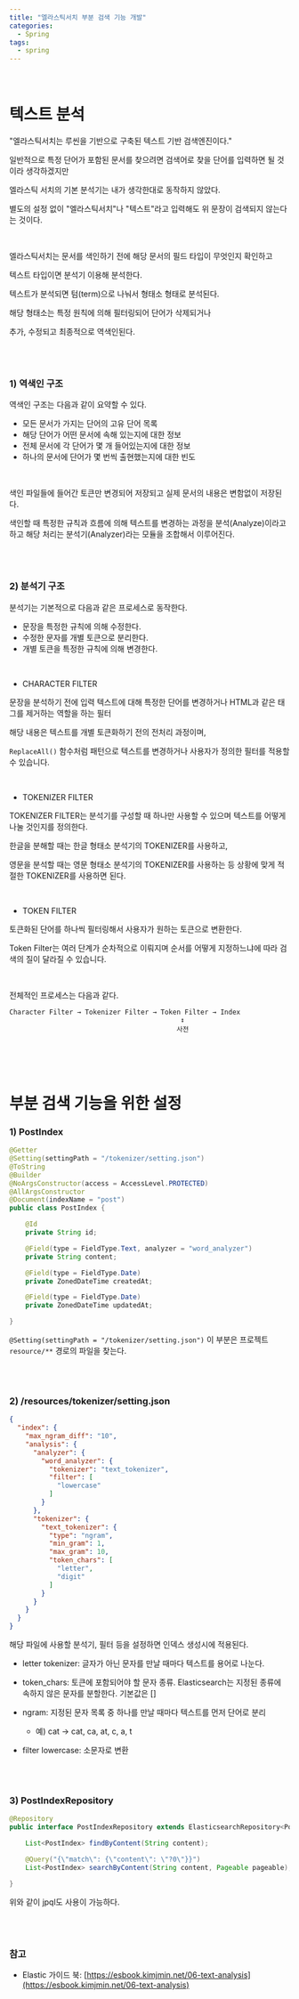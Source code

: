 ```yaml
---
title: "엘라스틱서치 부분 검색 기능 개발"
categories:
  - Spring 
tags:
  - spring 
---
```


<br />

# 텍스트 분석

"엘라스틱서치는 루씬을 기반으로 구축된 텍스트 기반 검색엔진이다."

일반적으로 특정 단어가 포함된 문서를 찾으려면 검색어로 찾을 단어를 입력하면 될 것이라 생각하겠지만

엘라스틱 서치의 기본 분석기는 내가 생각한대로 동작하지 않았다.

별도의 설정 없이 "엘라스틱서치"나 "텍스트"라고 입력해도 위 문장이 검색되지 않는다는 것이다.

<br />

엘라스틱서치는 문서를 색인하기 전에 해당 문서의 필드 타입이 무엇인지 확인하고

텍스트 타입이면 분석기 이용해 분석한다.

텍스트가 분석되면 텀(term)으로 나눠서 형태소 형태로 분석된다.

해당 형태소는 특정 원칙에 의해 필터링되어 단어가 삭제되거나

추가, 수정되고 최종적으로 역색인된다.

<br />
<br />

### 1) 역색인 구조

역색인 구조는 다음과 같이 요약할 수 있다.

* 모든 문서가 가지는 단어의 고유 단어 목록
* 해당 단어가 어떤 문서에 속해 있는지에 대한 정보
* 전체 문서에 각 단어가 몇 개 들어있는지에 대한 정보
* 하나의 문서에 단어가 몇 번씩 출현했는지에 대한 빈도

<br />

색인 파일들에 들어간 토큰만 변경되어 저장되고 실제 문서의 내용은 변함없이 저장된다.

색인할 때 특정한 규칙과 흐름에 의해 텍스트를 변경하는 과정을 분석(Analyze)이라고 하고 해당 처리는 분석기(Analyzer)라는 모듈을 조합해서 이루어진다.

<br />
<br />

### 2) 분석기 구조

분석기는 기본적으로 다음과 같은 프로세스로 동작한다.

* 문장을 특정한 규칙에 의해 수정한다.
* 수정한 문자를 개별 토큰으로 분리한다.
* 개별 토큰을 특정한 규칙에 의해 변경한다.

<br />

* CHARACTER FILTER

문장을 분석하기 전에 입력 텍스트에 대해 특정한 단어를 변경하거나 HTML과 같은 태그를 제거하는 역할을 하는 필터

해당 내용은 텍스트를 개별 토큰화하기 전의 전처리 과정이며,

`ReplaceAll()` 함수처럼 패턴으로 텍스트를 변경하거나 사용자가 정의한 필터를 적용할 수 있습니다.

<br />

* TOKENIZER FILTER

TOKENIZER FILTER는 분석기를 구성할 때 하나만 사용할 수 있으며 텍스트를 어떻게 나눌 것인지를 정의한다.

한글을 분해할 때는 한글 형태소 분석기의 TOKENIZER를 사용하고,

영문을 분석할 때는 영문 형태소 분석기의 TOKENIZER를 사용하는 등 상황에 맞게 적절한 TOKENIZER를 사용하면 된다.

<br />

* TOKEN FILTER

토큰화된 단어를 하나씩 필터링해서 사용자가 원하는 토큰으로 변환한다.

Token Filter는 여러 단계가 순차적으로 이뤄지며 순서를 어떻게 지정하느냐에 따라 검색의 질이 달라질 수 있습니다.

<br />

전체적인 프로세스는 다음과 같다.

```
Character Filter → Tokenizer Filter → Token Filter → Index 
                                           ↕️
                                          사전 
```

<br />
<br />
<br />

# 부분 검색 기능을 위한 설정

### 1) PostIndex

```java
@Getter
@Setting(settingPath = "/tokenizer/setting.json")
@ToString
@Builder
@NoArgsConstructor(access = AccessLevel.PROTECTED)
@AllArgsConstructor
@Document(indexName = "post")
public class PostIndex {

	@Id
	private String id;

	@Field(type = FieldType.Text, analyzer = "word_analyzer")
	private String content;

	@Field(type = FieldType.Date)
	private ZonedDateTime createdAt;

	@Field(type = FieldType.Date)
	private ZonedDateTime updatedAt;

}
```

`@Setting(settingPath = "/tokenizer/setting.json")` 이 부분은 프로젝트 `resource/**` 경로의 파일을 찾는다.

<br />
<br />

### 2) /resources/tokenizer/setting.json

```json
{
  "index": {
    "max_ngram_diff": "10",
    "analysis": {
      "analyzer": {
        "word_analyzer": {
          "tokenizer": "text_tokenizer",
          "filter": [
            "lowercase"
          ]
        }
      },
      "tokenizer": {
        "text_tokenizer": {
          "type": "ngram",
          "min_gram": 1,
          "max_gram": 10,
          "token_chars": [
            "letter",
            "digit"
          ]
        }
      }
    }
  }
}
```

해당 파일에 사용할 분석기, 필터 등을 설정하면 인덱스 생성시에 적용된다.

* letter tokenizer: 글자가 아닌 문자를 만날 때마다 텍스트를 용어로 나눈다.
* token_chars: 토큰에 포함되어야 할 문자 종류. Elasticsearch는 지정된 종류에 속하지 않은 문자를 분할한다. 기본값은 []
* ngram: 지정된 문자 목록 중 하나를 만날 때마다 텍스트를 먼저 단어로 분리

  - 예) cat → cat, ca, at, c, a, t
* filter lowercase: 소문자로 변환

<br />
<br />

### 3) PostIndexRepository

```java
@Repository
public interface PostIndexRepository extends ElasticsearchRepository<PostIndex, Long> {

	List<PostIndex> findByContent(String content);

	@Query("{\"match\": {\"content\": \"?0\"}}")
	List<PostIndex> searchByContent(String content, Pageable pageable);

}
```

위와 같이 jpql도 사용이 가능하다.

<br />
<br />

### 참고

* Elastic 가이드 북: [https://esbook.kimjmin.net/06-text-analysis](https://esbook.kimjmin.net/06-text-analysis)

<br />
